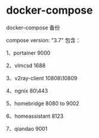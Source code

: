 # docker-compose
docker-compose 备份

compose version: "3.7"
包含：

1、portainer 9000

2、vlmcsd 1688

3、v2ray-client 10808\10809

4、ngnix 80\443

5、homebridge 8080 to 9002

6、homeassistant 8123

7、qiandao 9001
